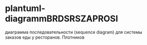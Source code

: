 # plantuml-diagrammBRDSRSZAPROSI

диаграмма последовательности (sequence diagram) для системы заказов еды у ресторанов. Плотников

